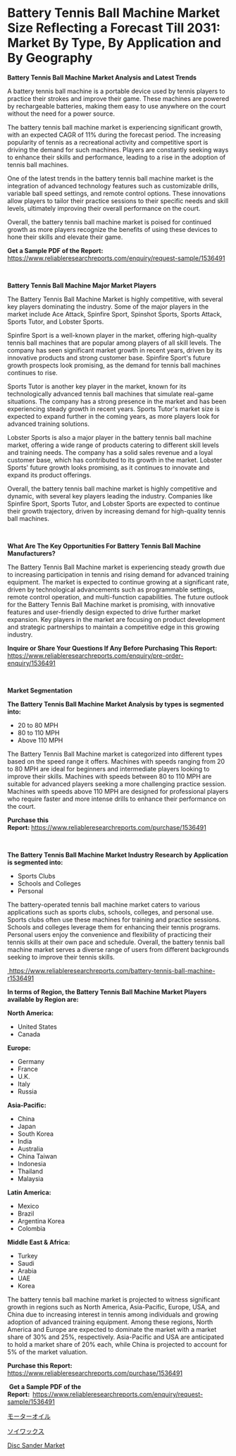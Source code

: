 <p><h1>Battery Tennis Ball Machine Market Size Reflecting a Forecast Till 2031: Market By Type, By Application and By Geography</h1></p><p><strong>Battery Tennis Ball Machine Market Analysis and Latest Trends</strong></p>
<p><p>A battery tennis ball machine is a portable device used by tennis players to practice their strokes and improve their game. These machines are powered by rechargeable batteries, making them easy to use anywhere on the court without the need for a power source.</p><p>The battery tennis ball machine market is experiencing significant growth, with an expected CAGR of 11% during the forecast period. The increasing popularity of tennis as a recreational activity and competitive sport is driving the demand for such machines. Players are constantly seeking ways to enhance their skills and performance, leading to a rise in the adoption of tennis ball machines.</p><p>One of the latest trends in the battery tennis ball machine market is the integration of advanced technology features such as customizable drills, variable ball speed settings, and remote control options. These innovations allow players to tailor their practice sessions to their specific needs and skill levels, ultimately improving their overall performance on the court.</p><p>Overall, the battery tennis ball machine market is poised for continued growth as more players recognize the benefits of using these devices to hone their skills and elevate their game.</p></p>
<p><strong>Get a Sample PDF of the Report:&nbsp;</strong> <a href="https://www.reliableresearchreports.com/enquiry/request-sample/1536491">https://www.reliableresearchreports.com/enquiry/request-sample/1536491</a></p>
<p>&nbsp;</p>
<p><strong>Battery Tennis Ball Machine Major Market Players</strong></p>
<p><p>The Battery Tennis Ball Machine Market is highly competitive, with several key players dominating the industry. Some of the major players in the market include Ace Attack, Spinfire Sport, Spinshot Sports, Sports Attack, Sports Tutor, and Lobster Sports.</p><p>Spinfire Sport is a well-known player in the market, offering high-quality tennis ball machines that are popular among players of all skill levels. The company has seen significant market growth in recent years, driven by its innovative products and strong customer base. Spinfire Sport's future growth prospects look promising, as the demand for tennis ball machines continues to rise.</p><p>Sports Tutor is another key player in the market, known for its technologically advanced tennis ball machines that simulate real-game situations. The company has a strong presence in the market and has been experiencing steady growth in recent years. Sports Tutor's market size is expected to expand further in the coming years, as more players look for advanced training solutions.</p><p>Lobster Sports is also a major player in the battery tennis ball machine market, offering a wide range of products catering to different skill levels and training needs. The company has a solid sales revenue and a loyal customer base, which has contributed to its growth in the market. Lobster Sports' future growth looks promising, as it continues to innovate and expand its product offerings.</p><p>Overall, the battery tennis ball machine market is highly competitive and dynamic, with several key players leading the industry. Companies like Spinfire Sport, Sports Tutor, and Lobster Sports are expected to continue their growth trajectory, driven by increasing demand for high-quality tennis ball machines.</p></p>
<p>&nbsp;</p>
<p><strong>What Are The Key Opportunities For Battery Tennis Ball Machine Manufacturers?</strong></p>
<p><p>The Battery Tennis Ball Machine market is experiencing steady growth due to increasing participation in tennis and rising demand for advanced training equipment. The market is expected to continue growing at a significant rate, driven by technological advancements such as programmable settings, remote control operation, and multi-function capabilities. The future outlook for the Battery Tennis Ball Machine market is promising, with innovative features and user-friendly design expected to drive further market expansion. Key players in the market are focusing on product development and strategic partnerships to maintain a competitive edge in this growing industry.</p></p>
<p><strong>Inquire or Share Your Questions If Any Before Purchasing This Report:</strong> <a href="https://www.reliableresearchreports.com/enquiry/pre-order-enquiry/1536491">https://www.reliableresearchreports.com/enquiry/pre-order-enquiry/1536491</a></p>
<p>&nbsp;</p>
<p><strong>Market Segmentation</strong></p>
<p><strong>The Battery Tennis Ball Machine Market Analysis by types is segmented into:</strong></p>
<p><ul><li>20 to 80 MPH</li><li>80 to 110 MPH</li><li>Above 110 MPH</li></ul></p>
<p><p>The Battery Tennis Ball Machine market is categorized into different types based on the speed range it offers. Machines with speeds ranging from 20 to 80 MPH are ideal for beginners and intermediate players looking to improve their skills. Machines with speeds between 80 to 110 MPH are suitable for advanced players seeking a more challenging practice session. Machines with speeds above 110 MPH are designed for professional players who require faster and more intense drills to enhance their performance on the court.</p></p>
<p><strong>Purchase this Report:&nbsp;</strong><a href="https://www.reliableresearchreports.com/purchase/1536491">https://www.reliableresearchreports.com/purchase/1536491</a></p>
<p>&nbsp;</p>
<p><strong>The Battery Tennis Ball Machine Market Industry Research by Application is segmented into:</strong></p>
<p><ul><li>Sports Clubs</li><li>Schools and Colleges</li><li>Personal</li></ul></p>
<p><p>The battery-operated tennis ball machine market caters to various applications such as sports clubs, schools, colleges, and personal use. Sports clubs often use these machines for training and practice sessions. Schools and colleges leverage them for enhancing their tennis programs. Personal users enjoy the convenience and flexibility of practicing their tennis skills at their own pace and schedule. Overall, the battery tennis ball machine market serves a diverse range of users from different backgrounds seeking to improve their tennis skills.</p></p>
<p><a href="https://www.reliableresearchreports.com/battery-tennis-ball-machine-r1536491">&nbsp;https://www.reliableresearchreports.com/battery-tennis-ball-machine-r1536491</a></p>
<p><strong>In terms of Region, the Battery Tennis Ball Machine Market Players available by Region are:</strong></p>
<p>
    <p> <strong> North America: </strong>
        <ul>
            <li>United States</li>
            <li>Canada</li>
        </ul>
        </p> 
    <p> <strong> Europe: </strong>
        <ul>
            <li>Germany</li>
            <li>France</li>
            <li>U.K.</li>
            <li>Italy</li>
            <li>Russia</li>
        </ul>
        </p> 
    <p> <strong> Asia-Pacific: </strong>
        <ul>
            <li>China</li>
            <li>Japan</li>
            <li>South Korea</li>
            <li>India</li>
            <li>Australia</li>
            <li>China Taiwan</li>
            <li>Indonesia</li>
            <li>Thailand</li>
            <li>Malaysia</li>
        </ul>
        </p> 
    <p> <strong> Latin America: </strong>
        <ul>
            <li>Mexico</li>
            <li>Brazil</li>
            <li>Argentina Korea</li>
            <li>Colombia</li>
        </ul>
        </p> 
    <p> <strong> Middle East & Africa: </strong>
        <ul>
            <li>Turkey</li>
            <li>Saudi</li>
            <li>Arabia</li>
            <li>UAE</li>
            <li>Korea</li>
        </ul>
    </p>
    </p>
<p><p>The battery tennis ball machine market is projected to witness significant growth in regions such as North America, Asia-Pacific, Europe, USA, and China due to increasing interest in tennis among individuals and growing adoption of advanced training equipment. Among these regions, North America and Europe are expected to dominate the market with a market share of 30% and 25%, respectively. Asia-Pacific and USA are anticipated to hold a market share of 20% each, while China is projected to account for 5% of the market valuation.</p></p>
<p><strong>Purchase this Report: </strong><a href="https://www.reliableresearchreports.com/purchase/1536491">https://www.reliableresearchreports.com/purchase/1536491</a></p>
<p>&nbsp;<strong>Get a Sample PDF of the Report:&nbsp;&nbsp;</strong><a href="https://www.reliableresearchreports.com/enquiry/request-sample/1536491">https://www.reliableresearchreports.com/enquiry/request-sample/1536491</a></p>
<p><strong></strong></p>
<p><p><a href="https://github.com/KaydenJohns1964/Market-Research-Report-List-1/blob/main/353386336533.md">モーターオイル</a></p><p><a href="https://github.com/decker5351/Market-Research-Report-List-1/blob/main/395907136534.md">ソイワックス</a></p><p><a href="https://view.publitas.com/reportprime-1/disc-sander-market-outlook-industry-overview-and-forecast-2024-to-2031/">Disc Sander Market</a></p></p>
